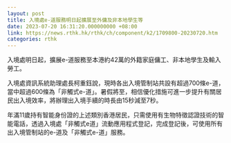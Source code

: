 ```yaml
---
layout: post
title: 入境處e-道服務明日起擴展至外傭及非本地學生等
date: 2023-07-20 16:31:20.000000000 +08:00
link: https://news.rthk.hk/rthk/ch/component/k2/1709800-20230720.htm
categories: rthk
---
```


入境處明日起，擴展e-道服務至本港約42萬的外籍家庭傭工、非本地學生及輸入勞工。

入境處資訊系統助理處長柯重鈺說，現時各出入境管制站共設有超過700條e-道，當中超過600條為「非觸式e-道」。暑假將至，相信優化措施可進一步提升有關居民出入境效率，將辦理出入境手續的時長由15秒減至7秒。

年滿11歲持有智能身份證的上述類別香港居民，只需使用有生物特徵認證技術的智能電話，透過入境處「非觸式e道」流動應用程式登記，完成登記後，可使用所有出入境管制站的e-道及「非觸式e-道」服務。
